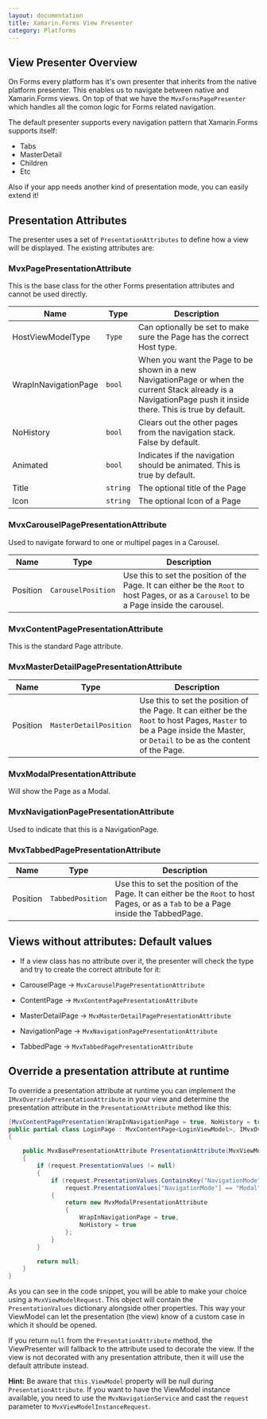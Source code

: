 ```yaml
---
layout: documentation
title: Xamarin.Forms View Presenter
category: Platforms
---
```


## View Presenter Overview

On Forms every platform has it's own presenter that inherits from the native platform presenter. This enables us to navigate between native and Xamarin.Forms views. On top of that we have the `MvxFormsPagePresenter` which handles all the comon logic for Forms related navigation.

The default presenter supports every navigation pattern that Xamarin.Forms supports itself:

- Tabs
- MasterDetail
- Children
- Etc

Also if your app needs another kind of presentation mode, you can easily extend it!

## Presentation Attributes

The presenter uses a set of `PresentationAttributes` to define how a view will be displayed. The existing attributes are:

### MvxPagePresentationAttribute

This is the base class for the other Forms presentation attributes and cannot be used directly.

| Name | Type | Description |
| ---- | ---- | ----------- |
| HostViewModelType | `Type` | Can optionally be set to make sure the Page has the correct Host type. |
| WrapInNavigationPage | `bool` | When you want the Page to be shown in a new NavigationPage or when the current Stack already is a NavigationPage push it inside there. This is true by default. |
| NoHistory | `bool` | Clears out the other pages from the navigation stack. False by default. |
| Animated | `bool` | Indicates if the navigation should be animated. This is true by default. |
| Title | `string` | The optional title of the Page |
| Icon | `string` | The optional Icon of a Page |

### MvxCarouselPagePresentationAttribute

Used to navigate forward to one or multipel pages in a Carousel.

| Name | Type | Description |
| ---- | ---- | ----------- |
| Position | `CarouselPosition` | Use this to set the position of the Page. It can either be the `Root` to host Pages, or as a `Carousel` to be a Page inside the carousel. |

### MvxContentPagePresentationAttribute

This is the standard Page attribute.

### MvxMasterDetailPagePresentationAttribute

| Name | Type | Description |
| ---- | ---- | ----------- |
| Position | `MasterDetailPosition` | Use this to set the position of the Page. It can either be the `Root` to host Pages, `Master` to be a Page inside the Master, or `Detail` to be as the content of the Page. |

### MvxModalPresentationAttribute

Will show the Page as a Modal.

### MvxNavigationPagePresentationAttribute

Used to indicate that this is a NavigationPage.

### MvxTabbedPagePresentationAttribute

| Name | Type | Description |
| ---- | ---- | ----------- |
| Position | `TabbedPosition` | Use this to set the position of the Page. It can either be the `Root` to host Pages, or as a `Tab` to be a Page inside the TabbedPage. |


## Views without attributes: Default values

- If a view class has no attribute over it, the presenter will check the type and try to create the correct attribute for it:

- CarouselPage -> `MvxCarouselPagePresentationAttribute`
- ContentPage -> `MvxContentPagePresentationAttribute`
- MasterDetailPage -> `MvxMasterDetailPagePresentationAttribute`
- NavigationPage -> `MvxNavigationPagePresentationAttribute`
- TabbedPage -> `MvxTabbedPagePresentationAttribute`

## Override a presentation attribute at runtime

To override a presentation attribute at runtime you can implement the `IMvxOverridePresentationAttribute` in your view and determine the presentation attribute in the `PresentationAttribute` method like this:

```c#
[MvxContentPagePresentation(WrapInNavigationPage = true, NoHistory = true, Title = "Sign In")]
public partial class LoginPage : MvxContentPage<LoginViewModel>, IMvxOverridePresentationAttribute
{

    public MvxBasePresentationAttribute PresentationAttribute(MvxViewModelRequest request)
    {
        if (request.PresentationValues != null)
        {
            if (request.PresentationValues.ContainsKey("NavigationMode") &&
                request.PresentationValues["NavigationMode"] == "Modal")
            {
                return new MvxModalPresentationAttribute
                {
                    WrapInNavigationPage = true,
                    NoHistory = true
                };
            }
        }

        return null;
    }
}
```

As you can see in the code snippet, you will be able to make your choice using a `MvxViewModelRequest`. This object will contain the `PresentationValues` dictionary alongside other properties. This way your ViewModel can let the presentation (the view) know of a custom case in which it should be opened.

If you return `null` from the `PresentationAttribute` method, the ViewPresenter will fallback to the attribute used to decorate the view. If the view is not decorated with any presentation attribute, then it will use the default attribute instead.

__Hint:__ Be aware that `this.ViewModel` property will be null during `PresentationAttribute`. If you want to have the ViewModel instance available, you need to use the `MvxNavigationService` and cast the `request` parameter to `MvxViewModelInstanceRequest`.

